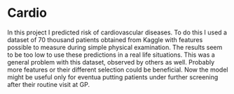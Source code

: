 # Cardio

In this project I predicted risk of cardiovascular diseases. To do this I used a dataset of 70 thousand patients obtained from Kaggle with features possible to measure during simple physical examination. The results seem to be too low to use these predictions in a real life situations. This was a general problem with this dataset, observed by others as well. Probably more features or their different selection could be beneficial.
Now the model might be useful only for eventua putting patients under further screening after their routine visit at GP.
